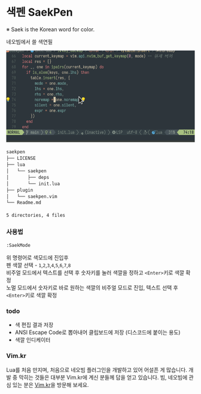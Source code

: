 # 색펜 SaekPen
※ Saek is the Korean word for color.

네오빔에서 쓸 색연필

![SaekPen](saekpen0.01.gif)
```default
saekpen
├── LICENSE
├── lua
│   └── saekpen
│       ├── deps
│       └── init.lua
├── plugin
│   └── saekpen.vim
└── Readme.md

5 directories, 4 files
```
### 사용법
```default
:SaekMode
```
위 명령어로 색모드에 진입후\
펜 색깔 선택 - `1`,`2`,`3`,`4`,`5`,`6`,`7`,`8`\
비주얼 모드에서 텍스트를 선택 후 숫자키를 눌러 색깔을 정하고 `<Enter>`키로 색깔 확정\
노멀 모드에서 숫자키로 바로 원하는 색깔의 비주얼 모드로 진입, 텍스트 선택 후 `<Enter>`키로 색깔 확정

### todo
- 색 편집 결과 저장
- ANSI Escape Code로 뽑아내어 클립보드에 저장 (디스코드에 붙이는 용도)
- 색깔 인디케이터
 
### Vim.kr
Lua를 처음 만지며, 처음으로 네오빔 플러그인을 개발하고 있어 어설픈 게 많습니다. 개발 중 막히는 것들은 대부분 Vim.kr에 계신 분들께 답을 얻고 있습니다. 빔, 네오빔에 관심 있는 분은 [Vim.kr](http://vim.kr/)을 방문해 보세요.

